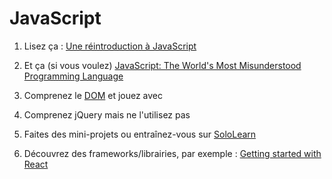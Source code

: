 <!--
Created by Its-Just-Nans - https://github.com/Its-Just-Nans
Copyright Its-Just-Nans
--->

# JavaScript

1. Lisez ça : [Une réintroduction à JavaScript](https://developer.mozilla.org/fr/docs/Web/JavaScript/Une_r%C3%A9introduction_%C3%A0_JavaScript)

2. Et ça (si vous voulez) [JavaScript: The World's Most Misunderstood Programming Language](http://crockford.com/javascript/javascript.html)

3. Comprenez le [DOM](https://www.taniarascia.com/introduction-to-the-dom/) et jouez avec

4. Comprenez jQuery mais ne l'utilisez pas

5. Faites des mini-projets ou entraînez-vous sur [SoloLearn](https://www.sololearn.com/learning/1024)

6. Découvrez des frameworks/librairies, par exemple : [Getting started with React](https://www.taniarascia.com/getting-started-with-react/)
